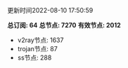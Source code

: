 更新时间2022-08-10 17:50:59

**总订阅: 64**
**总节点: 7270**
**有效节点: 2012**
- v2ray节点: 1637
- trojan节点: 87
- ss节点: 288
